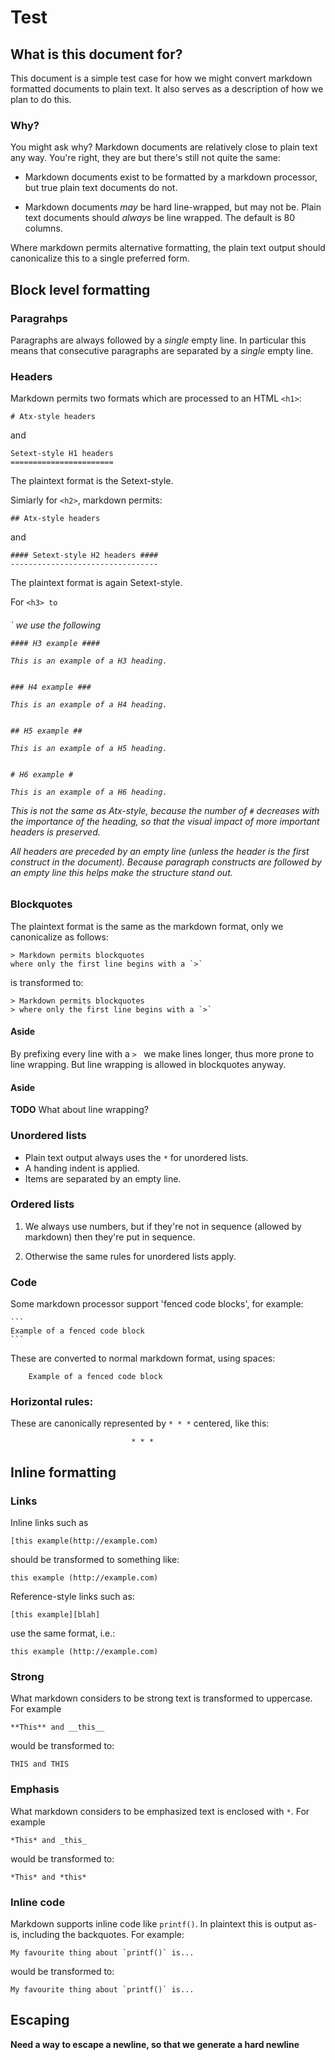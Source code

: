 # Test

## What is this document for?

This document is a simple test case for how we might convert markdown 
formatted documents to plain text. It also serves as a description of how we 
plan to do this.


### Why?

You might ask why? Markdown documents are relatively close to plain text any 
way. You're right, they are but there's still not quite the same:

* Markdown documents exist to be formatted by a markdown processor, but true 
plain text documents do not. 

* Markdown documents *may* be hard line-wrapped, but may not be. Plain text
documents should *always* be line wrapped. The default is 80 columns.

Where markdown permits alternative formatting, the plain 
text output should canonicalize this to a single preferred form. 


## Block level formatting

### Paragrahps

Paragraphs are always followed by a *single* empty line. In particular this 
means that consecutive paragraphs are separated by a *single* empty line.


### Headers

Markdown permits two formats which are processed to an HTML `<h1>`:

    # Atx-style headers
    
and

    Setext-style H1 headers
    =======================

The plaintext format is the Setext-style.

Simiarly for `<h2>`, markdown permits:

    ## Atx-style headers
    
and

    #### Setext-style H2 headers ####
    ---------------------------------

The plaintext format is again Setext-style.

For `<h3> to `<h6>` we use the following

    #### H3 example ####
    
    This is an example of a H3 heading.
    
    
    ### H4 example ###
    
    This is an example of a H4 heading.
    
    
    ## H5 example ##
    
    This is an example of a H5 heading.
    
    
    # H6 example #
    
    This is an example of a H6 heading.

This is *not* the same as Atx-style, because the number of `#` *decreases* with 
the importance of the heading, so that the visual impact of more important 
headers is preserved.

All headers are preceded by an empty line (unless the header is the first 
construct in the document). Because paragraph constructs are followed by an 
empty line this helps make the structure stand out.


### Blockquotes

The plaintext format is the same as the markdown format, only we canonicalize 
as follows:

    > Markdown permits blockquotes
    where only the first line begins with a `>`
    
is transformed to:

    > Markdown permits blockquotes
    > where only the first line begins with a `>`


#### Aside

By prefixing every line with a `> ` we make lines longer, thus more prone 
to line wrapping. But line wrapping is allowed in blockquotes anyway.

        
#### Aside

**TODO** What about line wrapping?


### Unordered lists

* Plain text output always uses the `*` for unordered lists. 
* A handing indent is applied. 
* Items are separated by an empty line.


### Ordered lists

1. We always use numbers, but if they're not in sequence (allowed by markdown)
then they're put in sequence.

1. Otherwise the same rules for unordered lists apply.


### Code

Some markdown processor support 'fenced code blocks', for example:

    ```
    Example of a fenced code block
    ```
    
These are converted to normal markdown format, using spaces:

        Example of a fenced code block


### Horizontal rules:

These are canonically represented by `* * *` centered, like this:

                               * * *


## Inline formatting

### Links

Inline links such as

    [this example(http://example.com)
    
should be transformed to something like:

    this example (http://example.com)

Reference-style links such as:

    [this example][blah]
   
use the same format, i.e.:

    this example (http://example.com)


### Strong

What markdown considers to be strong text is transformed to uppercase. For 
example

    **This** and __this__
    
would be transformed to:

    THIS and THIS


### Emphasis

What markdown considers to be emphasized text is enclosed with `*`. For 
example

    *This* and _this_
    
would be transformed to:

    *This* and *this*


### Inline code

Markdown supports inline code like `printf()`. In plaintext this is output as-is, 
including the backquotes. For example:


    My favourite thing about `printf()` is...
    
would be transformed to:

    My favourite thing about `printf()` is...


## Escaping

**Need a way to escape a newline, so that we generate a hard newline**
